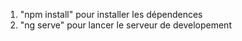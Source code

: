 1. "npm install" pour installer les dépendences
2. "ng serve" pour lancer le serveur de developement 
 